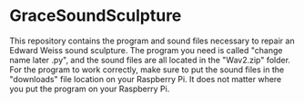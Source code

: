 # GraceSoundSculpture
This repository contains the program and sound files necessary to repair an Edward Weiss sound sculpture.
The program you need is called "change name later .py", and the sound files are all located in the "Wav2.zip" folder.
For the program to work correctly, make sure to put the sound files in the "downloads" file location on your Raspberry Pi.
It does not matter where you put the program on your Raspberry Pi.
